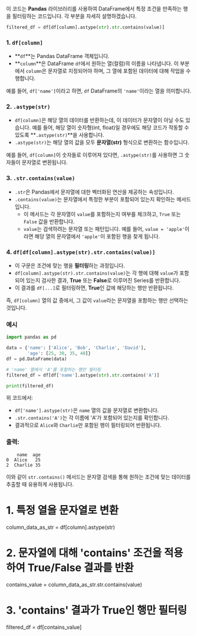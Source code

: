 이 코드는 **Pandas** 라이브러리를 사용하여 DataFrame에서 특정 조건을 만족하는 행을 필터링하는 코드입니다. 각 부분을 자세히 설명하겠습니다.

```python
filtered_df = df[df[column].astype(str).str.contains(value)]
```

### 1. `df[column]`
- **`df`**는 Pandas DataFrame 객체입니다.
- **`column`**은 DataFrame `df`에서 원하는 열(컬럼)의 이름을 나타냅니다. 이 부분에서 `column`은 문자열로 지정되어야 하며, 그 열에 포함된 데이터에 대해 작업을 수행합니다.

예를 들어, `df['name']`이라고 하면, `df` DataFrame의 `'name'`이라는 열을 의미합니다.

### 2. `.astype(str)`
- `df[column]`은 해당 열의 데이터를 반환하는데, 이 데이터가 문자열이 아닐 수도 있습니다. 예를 들어, 해당 열이 숫자형(int, float)일 경우에도 해당 코드가 작동할 수 있도록 **`.astype(str)`**을 사용합니다.
- `.astype(str)`는 해당 열의 값을 모두 **문자열(str)** 형식으로 변환하는 함수입니다.
  
예를 들어, `df[column]`이 숫자들로 이루어져 있다면, `.astype(str)`를 사용하면 그 숫자들이 문자열로 변환됩니다.

### 3. `.str.contains(value)`
- `.str`은 Pandas에서 문자열에 대한 벡터화된 연산을 제공하는 속성입니다.
- `.contains(value)`는 문자열에서 특정한 부분이 포함되어 있는지 확인하는 메서드입니다.
  - 이 메서드는 각 문자열이 `value`를 포함하는지 여부를 체크하고, `True` 또는 `False` 값을 반환합니다.
  - `value`는 검색하려는 문자열 또는 패턴입니다. 예를 들어, `value = 'apple'`이라면 해당 열의 문자열에서 `'apple'`이 포함된 행을 찾게 됩니다.

### 4. `df[df[column].astype(str).str.contains(value)]`
- 이 구문은 조건에 맞는 행을 **필터링**하는 과정입니다.
- `df[column].astype(str).str.contains(value)`는 각 행에 대해 `value`가 포함되어 있는지 검사한 결과, **True** 또는 **False**로 이루어진 Series를 반환합니다.
- 이 결과를 `df[...]`로 필터링하면, **True**인 값에 해당하는 행만 반환됩니다.

즉, `df[column]` 열의 값 중에서, 그 값이 `value`라는 문자열을 포함하는 행만 선택하는 것입니다.

### 예시

```python
import pandas as pd

data = {'name': ['Alice', 'Bob', 'Charlie', 'David'],
        'age': [25, 30, 35, 40]}
df = pd.DataFrame(data)

# 'name' 열에서 'A'를 포함하는 행만 필터링
filtered_df = df[df['name'].astype(str).str.contains('A')]

print(filtered_df)
```

위 코드에서:
- `df['name'].astype(str)`은 `name` 열의 값을 문자열로 변환합니다.
- `.str.contains('A')`는 각 이름에 'A'가 포함되어 있는지를 확인합니다.
- 결과적으로 `Alice`와 `Charlie`만 포함된 행이 필터링되어 반환됩니다.

### 출력:

```
    name  age
0  Alice   25
2  Charlie 35
```

이와 같이 `str.contains()` 메서드는 문자열 검색을 통해 원하는 조건에 맞는 데이터를 추출할 때 유용하게 사용됩니다.

# 1. 특정 열을 문자열로 변환
column_data_as_str = df[column].astype(str)

# 2. 문자열에 대해 'contains' 조건을 적용하여 True/False 결과를 반환
contains_value = column_data_as_str.str.contains(value)

# 3. 'contains' 결과가 True인 행만 필터링
filtered_df = df[contains_value]
